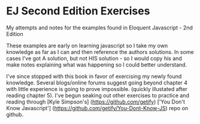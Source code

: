# EJ Second Edition Exercises
My attempts and notes for the examples found in Eloquent Javascript - 2nd Edition

These examples are early on learning javascript so I take my own knowledge as far as I can and then reference the authors solutions. In some cases I've got A solution, but not HIS solution - so I would copy his and make notes explaining what was happening so I could better understand. 

I've since stopped with this book in favor of exercising my newly found knowledge. Several blogs/online forums suggest going beyond chapter 4 with little experience is going to prove impossible. (quickly illustated after reading chapter 5). I've begun seaking out other exercises to practice and reading through [Kyle Simpson's] (https://github.com/getify) ['You Don't Know Javascript'] (https://github.com/getify/You-Dont-Know-JS) repo on github.
